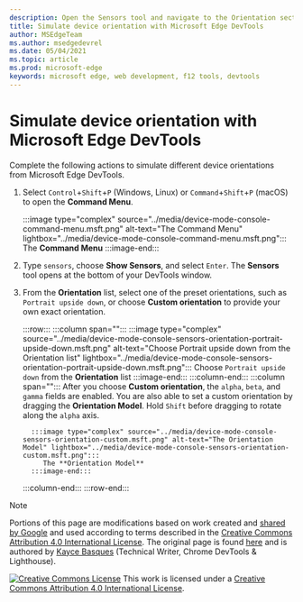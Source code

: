 ```yaml
---
description: Open the Sensors tool and navigate to the Orientation section.
title: Simulate device orientation with Microsoft Edge DevTools
author: MSEdgeTeam
ms.author: msedgedevrel
ms.date: 05/04/2021
ms.topic: article
ms.prod: microsoft-edge
keywords: microsoft edge, web development, f12 tools, devtools
---
```

<!-- Copyright Kayce Basques

   Licensed under the Apache License, Version 2.0 (the "License");
   you may not use this file except in compliance with the License.
   You may obtain a copy of the License at

       https://www.apache.org/licenses/LICENSE-2.0

   Unless required by applicable law or agreed to in writing, software
   distributed under the License is distributed on an "AS IS" BASIS,
   WITHOUT WARRANTIES OR CONDITIONS OF ANY KIND, either express or implied.
   See the License for the specific language governing permissions and
   limitations under the License.  -->
# Simulate device orientation with Microsoft Edge DevTools

Complete the following actions to simulate different device orientations from Microsoft Edge DevTools.

<!--todo: update device orientation section when available -->

1.  Select `Control`+`Shift`+`P` (Windows, Linux) or `Command`+`Shift`+`P` (macOS) to open the **Command Menu**.

    :::image type="complex" source="../media/device-mode-console-command-menu.msft.png" alt-text="The Command Menu" lightbox="../media/device-mode-console-command-menu.msft.png":::
       The **Command Menu**
    :::image-end:::

1.  Type `sensors`, choose **Show Sensors**, and select `Enter`.  The **Sensors** tool opens at the bottom of your DevTools window.
1.  From the **Orientation** list, select one of the preset orientations, such as `Portrait upside down`, or choose **Custom orientation** to provide your own exact orientation.

    :::row:::
       :::column span="":::
          :::image type="complex" source="../media/device-mode-console-sensors-orientation-portrait-upside-down.msft.png" alt-text="Choose Portrait upside down from the Orientation list" lightbox="../media/device-mode-console-sensors-orientation-portrait-upside-down.msft.png":::
             Choose `Portrait upside down` from the **Orientation** list
          :::image-end:::
       :::column-end:::
       :::column span="":::
          After you choose **Custom orientation**, the `alpha`, `beta`, and `gamma` fields are enabled.
          <!--To understand how each axis works, navigate to [Alpha][alpha], [Beta][beta], and [Gamma][gamma].  -->
          <!--todo: update links to alpha, beta, and gamma section when available -->
          You are also able to set a custom orientation by dragging the **Orientation Model**.  Hold `Shift` before dragging to rotate along the `alpha` axis.

          :::image type="complex" source="../media/device-mode-console-sensors-orientation-custom.msft.png" alt-text="The Orientation Model" lightbox="../media/device-mode-console-sensors-orientation-custom.msft.png":::
             The **Orientation Model**
          :::image-end:::
       :::column-end:::
    :::row-end:::


<!-- ====================================================================== -->
<!-- links -->
<!--
-->


<!-- ====================================================================== -->
> [!NOTE]
> Portions of this page are modifications based on work created and [shared by Google](https://developers.google.com/terms/site-policies) and used according to terms described in the [Creative Commons Attribution 4.0 International License](https://creativecommons.org/licenses/by/4.0).
> The original page is found [here](https://developers.google.com/web/tools/chrome-devtools/device-mode/orientation) and is authored by [Kayce Basques](https://developers.google.com/web/resources/contributors#kayce-basques) (Technical Writer, Chrome DevTools \& Lighthouse).

[![Creative Commons License](https://i.creativecommons.org/l/by/4.0/88x31.png)](https://creativecommons.org/licenses/by/4.0)
This work is licensed under a [Creative Commons Attribution 4.0 International License](https://creativecommons.org/licenses/by/4.0).

